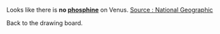 Looks like there is **no [phosphine](https://en.wikipedia.org/wiki/Phosphine#Occurrence)** on Venus. [Source : National Geographic](https://www.nationalgeographic.com/science/2020/10/venus-might-not-have-much-phosphine-dampening-hopes-for-life/#close)

Back to the drawing board.
